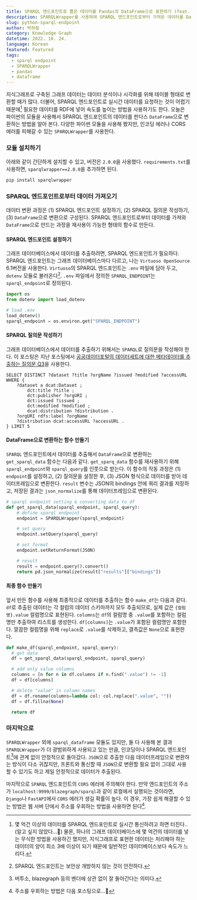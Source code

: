 ```yaml
---
title: SPARQL 엔드포인트로 뽑은 데이터를 Pandas의 DataFrame으로 표현하기 (feat. SPARQLWrapper)
description: SPARQLWrapper를 사용하여 SPARQL 엔드포인트로부터 가져온 데이터를 DataFrame으로 표현해보자.
slug: python-sparql-endpoint
author: 박하람
category: Knowledge Graph
datetime: 2022. 10. 24.
language: Korean
featured: Featured
tags:
  - sparql endpoint
  - SPARQLWrapper
  - pandas
  - dataframe
---
```


지식그래프로 구축된 그래프 데이터는 데이터 분석이나 시각화를 위해 테이블 형태로 변환할 때가 많다. 더불어, SPARQL 엔드포인트로 실시간 데이터를 요청하는 것이 어렵기 때문에[^1] 필요한 데이터를 RDF에 넣어 속도를 높이는 방법을 사용하기도 한다. 오늘은 파이썬의 모듈을 사용해서 SPARQL 엔드포인트의 데이터를 판다스 `DataFrame`으로 변환하는 방법을 알아 본다. 다양한 파이썬 모듈을 사용해 봤지만, 인코딩 에러나 CORS 에러를 피해갈 수 있는 `SPARQLWrapper`를 사용한다.

### 모듈 설치하기

아래와 같이 간단하게 설치할 수 있고, 버전은 `2.0.0`을 사용했다. `requirements.txt`를 사용하면, `sparqlwrapper==2.0.0`을 추가하면 된다.

```py
pip install sparqlwrapper
```

### SPARQL 엔드포인트로부터 데이터 가져오기

데이터 변환 과정은 (1) SPARQL 엔드포인트 설정하기, (2) SPARQL 질의문 작성하기, (3) `DataFrame`으로 변환으로 구성된다. SPARQL 엔드포인트로부터 데이터를 가져와 `DataFrame`으로 만드는 과정을 재사용이 가능한 형태의 함수로 만든다.

#### SPARQL 엔드포인트 설정하기

그래프 데이터베이스에서 데이터를 추출하려면, SPARQL 엔드포인트가 필요하다. SPARQL 엔드포인트는 그래프 데이터베이스마다 다르고, 나는 `Virtuoso OpenSource` 6.1버전을 사용한다. `Virtuoso`의 SPARQL 엔드포인트는 `.env` 파일에 담아 두고, `dotenv` 모듈로 불러온다[^2]. `.env` 파일에서 정의한 `SPARQL_ENDPOINT`는 `sparql_endpoint`로 정의된다.

```py
import os
from dotenv import load_dotenv

# load .env
load_dotenv()
sparql_endpoint = os.environ.get("SPARQL_ENDPOINT")
```

#### SPARQL 질의문 작성하기

그래프 데이터베이스에서 데이터를 추출하기 위해서는 `SPARQL`로 질의문을 작성해야 한다. 이 포스팅은 지난 포스팅에서 [공공데이터포털의 데이터세트에 대한 메타데이터를 추출하는 질의문 Q3](/blog/rdflib-tutorial-dcat-2)을 사용한다.

```SPARQL
SELECT DISTINCT ?dataset ?title ?orgName ?issued ?modified ?accessURL
WHERE {
    ?dataset a dcat:Dataset ;
        dct:title ?title ;
        dct:publisher ?orgURI ;
        dct:issued ?issued ;
        dct:modified ?modified ;
        dcat:distribution ?distribution .
    ?orgURI rdfs:label ?orgName .
    ?distribution dcat:accessURL ?accessURL .
} LIMIT 5
```

#### DataFrame으로 변환하는 함수 만들기

`SPARQL` 엔드포인트에서 데이터를 추출해서 `DataFrame`으로 변환하는 `get_sparql_data` 함수는 다음과 같다. `get_sparq_data` 함수를 재사용하기 위해 `sparql_endpoint`와 `sparql_query`를 인풋으로 받는다. 이 함수의 작동 과정은 (1) `endpoint`를 설정하고, (2) 질의문을 설정한 후, (3) JSON 형식으로 데이터를 받아 데이터프레임으로 변환한다. `result` 변수는 JSON의 bindings 안에 쿼리 결과를 저장하고, 저장된 결과는 `json_normalize`를 통해 데이터프레임으로 변환된다.

```py
# sparql endpoint setting & converting data to df
def get_sparql_data(sparql_endpoint, sparql_query):
    # define sparql endpoint
    endpoint = SPARQLWrapper(sparql_endpoint)

    # set query
    endpoint.setQuery(sparql_query)

    # set format
    endpoint.setReturnFormat(JSON)

    # result
    result = endpoint.query().convert()
    return pd.json_normalize(result["results"]["bindings"])
```

#### 최종 함수 만들기

앞서 만든 함수를 사용해 최종적으로 데이터를 추출하는 함수 `make_df`는 다음과 같다. `df`로 추출된 데이터는 각 컬럼의 데이터 스키마까지 모두 추출되므로, 실제 값은 `{컬럼명}.value` 컬럼명으로 표현된다. `columns`는 `df`의 컬럼명 중 `.value`를 포함하는 컬럼명만 추출하여 리스트를 생성한다. `df[columns]`는 `.value`가 포함된 컬럼명만 포함한다. 깔끔한 컬럼명을 위해 `replace`로 `.value`를 삭제하고, 결측값은 `None`으로 표현한다.

```py
def make_df(sparql_endpoint, sparql_query):
  # get data
  df = get_sparql_data(sparql_endpoint, sparql_query)

  # add only value columns
  columns = [n for n in df.columns if n.find(".value") != -1]
  df = df[columns]

  # delete "value" in column names
  df = df.rename(columns=lambda col: col.replace(".value", ""))
  df = df.fillna(None)

  return df
```

### 마지막으로

`SPARQLWrapper` 외에 `sparql_dataframe` 모듈도 있지만, 둘 다 사용해 본 결과 `SPARQLWrapper`가 더 광범위하게 사용되고 있는 만큼, 인코딩이나 SPARQL 엔드포인트[^3]에 관계 없이 안정적으로 돌아갔다. `JSON`으로 추출한 다음 데이터프레임으로 변환하는 방식이 다소 귀찮지만, 프론트와 통신할 때 `JSON`으로 변환할 필요 없이 그대로 사용할 수 있기도 하고 제일 안정적으로 데이터가 추출된다.

마지막으로 `SPARQL` 엔드포인트의 `CORS` 에러에 주의해야 한다. 만약 엔드포인트의 주소가 `localhost:9999/blazegraph/sparql`과 같이 로컬에서 실행되는 것이라면, `Django`나 `FastAPI`에서 `CORS` 에러가 생길 확률이 높다. 이 경우, 가장 쉽게 해결할 수 있는 방법은 웹 서버 단에서 주소를 우회하는 방법을 사용하면 된다[^4].

[^1]: 몇 억건 이상의 데이터를 SPARQL 엔드포인트로 실시간 통신하려고 하면 터진다.. (알고 싶지 않았다...🥲) 물론, 하나의 그래프 데이터베이스에 몇 억건의 데이터를 넣는 무식한 방법을 사용하긴 했지만, 지식그래프로 표현한 데이터는 처리해야 하는 데이터의 양이 최소 3배 이상이 되기 때문에 일반적인 데이터베이스보다 속도가 느리다.
[^2]: SPARQL 엔드포인트는 보안상 개방하지 않는 것이 안전하다.
[^3]: 버투소, blazegraph 등의 벤더에 상관 없이 잘 돌아간다는 의미다.
[^4]: 주소를 우회하는 방법은 다음 포스팅으로...🥹

